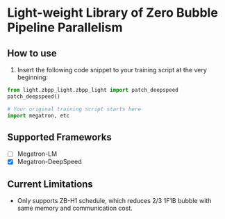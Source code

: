 # Light-weight Library of Zero Bubble Pipeline Parallelism

## How to use
1. Insert the following code snippet to your training script at the very beginning:
```python
from light.zbpp_light.zbpp_light import patch_deepspeed
patch_deepspeed()

# Your original training script starts here
import megatron, etc
```

## Supported Frameworks
- [ ] Megatron-LM
- [x] Megatron-DeepSpeed

## Current Limitations
- Only supports ZB-H1 schedule, which reduces 2/3 1F1B bubble with same memory and communication cost.